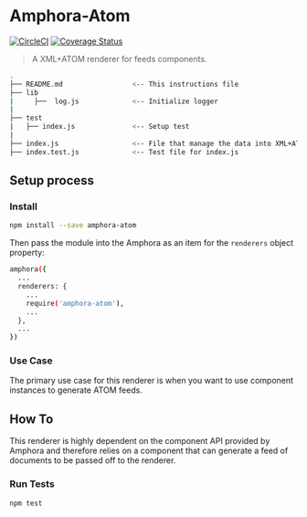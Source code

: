 # Amphora-Atom

[![CircleCI](https://circleci.com/gh/clay/amphora-atom/tree/master.svg?style=svg)](https://circleci.com/gh/clay/amphora-atom/tree/master)
[![Coverage Status](https://coveralls.io/repos/github/clay/amphora-atom/badge.svg?branch=master)](https://coveralls.io/github/clay/amphora-atom?branch=master)

> A XML+ATOM renderer for feeds components.

```bash
.
├── README.md                 <-- This instructions file
├── lib
|     ├──  log.js             <-- Initialize logger
|
├── test
|   ├── index.js              <-- Setup test
|
├── index.js                  <-- File that manage the data into XML+ATOM format
├── index.test.js             <-- Test file for index.js
```

## Setup process

### Install

```bash
npm install --save amphora-atom
```

Then pass the module into the Amphora as an item for the `renderers` object property:

```bash
amphora({
  ...
  renderers: {
    ...
    require('amphora-atom'),
    ...
  },
  ...
})
```

### Use Case
The primary use case for this renderer is when you want to use component instances to generate ATOM feeds.

## How To

This renderer is highly dependent on the component API provided by Amphora and therefore relies on a component that can generate a feed of documents to be passed off to the renderer.

### Run Tests

```bash
npm test
```

